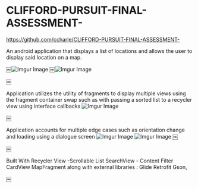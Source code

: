 # CLIFFORD-PURSUIT-FINAL-ASSESSMENT-

https://github.com/ccharle/CLIFFORD-PURSUIT-FINAL-ASSESSMENT-

An android application that displays a list of locations and allows the user to display said location on a map.


￼![Imgur Image](https://imgur.com/cE847ZY.jpg)
￼![Imgur Image](https://imgur.com/achqMfq.jpg)




￼


Application utilizes the utility of fragments to display multiple views using the fragment container swap such as with 
passing a sorted list to a recycler view using interface callbacks
![Imgur Image](https://imgur.com/KYjaiCq.jpg)

￼

Application accounts for multiple edge cases such as orientation change and loading using a dialogue screen
![Imgur Image](https://imgur.com/BWabOcR.jpg)
![Imgur Image](https://imgur.com/rmfaRpc.jpg)
￼


￼



Built With
Recycler View -Scrollable List 
SearchView - Content Filter
CardView
MapFragment
 along with external libraries : 
Glide 
Retrofit
Gson,

￼
